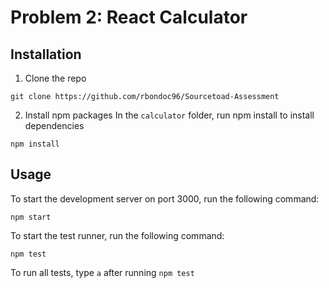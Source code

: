 # Problem 2: React Calculator

## Installation
1. Clone the repo
```
git clone https://github.com/rbondoc96/Sourcetoad-Assessment
```
2. Install npm packages
In the `calculator` folder, run npm install to install dependencies
```
npm install
```

## Usage
To start the development server on port 3000, run the following command:
```
npm start
```

To start the test runner, run the following command:
```
npm test
```
To run all tests, type `a` after running `npm test`
